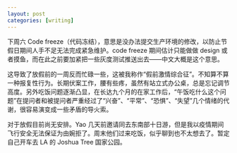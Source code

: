 ```yaml
---
layout: post
categories: [writing]
---
```


下周六 Code freeze（代码冻结），意思是没办法提交生产环境的修改，以防止节假日期间人手不足无法完成紧急维护。code freeze 期间估计只能做做 design 或者摸鱼，而在此之前要加紧把一些灰度测试推送出去——中文大概是这个意思。

这导致了放假前的一周反而忙碌一些，这被我称作“假前激情综合征”。不知算不算一种报复性行为。长期伏案工作，腰有些疼，虽然有站立式办公桌，总是忘记调节高度。另外吃饭问题逐渐凸显，在长达九个月的在家工作后，“午饭吃什么这个问题”在提问者和被提问者严重经过了“兴奋”、“平常”、“恐惧”、“失望”几个情绪的代谢，很容易演变成一些矛盾的导火索。

对于放假目前尚无安排。Yao 几天前邀请同去东南部十日游，但是我以疫情期间飞行安全无法保证为由婉拒了。周末他们过来吃饭，似乎聊到也不太想去了。暂定自己开车去 LA 的 Joshua Tree 国家公园。
